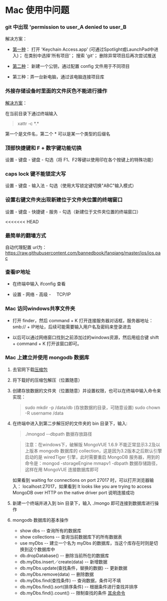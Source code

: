 # Mac 使用中问题

### git 中出现 'permission to user_A denied to user_B

解决方案：

* [第一种](http://stackoverflow.com/questions/5335197/gits-famous-error-permission-to-git-denied-to-user)：
        打开 'Keychain Access.app' (可通过Spotlight或LaunchPad中进入)；
        在类别中选择'所有项目'；
        搜索 'git'；
        删除异常项目后再次尝试推送


* [第二种](http://www.jianshu.com/p/12badb7e6c10)：
        新建一个公钥，通过配置 config 文件用于不同项目

* 第三种：弄一台新电脑，通过该电脑连接项目库

### 外接存储设备时里面的文件灰色不能进行操作

[解决方案](http://www.jianshu.com/p/3782d73cb3e8)：

在当前目录下通过终端输入

> xattr -c \*.\*

第一个是文件名，第二个 \* 可以是某一个类型的后缀名

### 顶部快捷键和 F + 数字键功能切换

设置 - 键盘 - 键盘 - 勾选（将 F1、F2等键以使用印在各个按键上的特殊功能）

### caps lock 键不能锁定大写

设置 - 键盘 - 输入法 - 勾选（使用大写锁定键切换"ABC"输入模式）

### 设置右键文件夹出现新建位于文件夹位置的终端窗口

设置 - 键盘 - 快捷键 - 服务 - 勾选（新建位于文件夹位置的终端窗口）

<<<<<<< HEAD
### 最简单的翻墙方式

自动代理配置 url为： https://raw.githubusercontent.com/bannedbook/fanqiang/master/ios/ios.pac

### 查看IP地址

* 在终端中输入 ifconfig 查看

* 设置 - 网络 - 高级 - 　TCP/IP

### Mac 访问windows共享文件夹

* 打开 finder，然后 command + K 打开连接服务器对话框，服务器地址：smb:// + IP地址，后续可能需要输入用户名及密码来登录进去

* 以后可以通过网络窗口找到之前添加过的windows资源，然后用组合键 shift + command + K 打开该窗口即可。

### Mac 上建立并使用 mongodb 数据库

1. 去官网下载[压缩包](https://www.mongodb.com/download-center?jmp=nav#community)
2. 将下载好的压缩包解压（位置随意）
3. 创建存放数据的文件夹（位置随意）并设置权限，也可以在终端中输入命令来实现：

    > sudo mkdir -p /data/db (存放数据的目录，可随意设置)
      sudo chown -R username /data
4. 在终端中进入到第二步解压好的文件夹的 bin 目录下，输入:

    > ./mongod --dbpath 数据存放路径

    > 注意：在windows下，破解版 MongoVUE 1.6.9 不能正常显示3.2及以上版本 mongodb 数据库的 collection，这是因为3.2版本之后默认引擎启动的是 wiredTiger 引擎，此时需要重启 MongoDB 服务器，用到的命令是：mongod -storageEngine mmapv1 -dbpath 数据存储路径，这样在用 MongoVUE 连接数据库即可

    如果看到 waiting for connections on port 27017 时，可以打开浏览器输入： localhost:27017，如果看到 It looks like you are trying to access MongoDB over HTTP on the native driver port 说明连接成功
5. 新建一个终端并进入到 bin 目录下，输入 ./mongo 即可连接到数据库进行操作
6. mongodb 数据库的基本操作
    * show dbs -- 查询所有的数据库
    * show collections -- 查询当前数据库下的所有数据表
    * use myDbs -- 建立一个名为 myDbs 的数据库，当这个库存在时则是切换到这个数据库中
    * db.dropDatabase() -- 删除当前所在的数据库
    * db.myDbs.insert／create(data) -- 新增数据
    * db.myDbs.update(查找条件，替换的数据) -- 更新数据
    * db.myDbs.remove(data) -- 删除数据
    * db.myDbs.find(查找条件) -- 查询数据，条件可不填
    * db.myDbs.find().sort(排序条件) -- 根据条件进行查找并排序
    * db.myDbs.find().count() -- 限制查找的条件
    [其余命令](http://www.cnblogs.com/liyonghui/p/mongodb.html)
